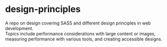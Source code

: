 # design-principles

A repo on design covering SASS and different design principles in web development.  
Topics include performance considerations with large content or images, measuring performance with various tools, and creating accessible designs.
